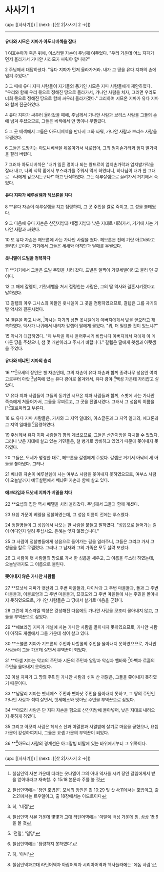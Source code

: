 # 사사기 1

(up:: [[사사기]]) | (next:: [[삿 2|사사기 2 →]])

***


#### 유다와 시므온 지파가 아도니베섹을 잡다

1 
여호수아가 죽은 뒤에, 이스라엘 자손이 주님께 여쭈었다. "우리 가운데 어느 지파가 먼저 올라가서 가나안 사라모가 싸워야 합니까?"


2 
주님께서 대답하셨다. "유다 지파가 먼저 올라가거라. 내가 그 땅을 유다 지파의 손에 넘겨 주었다."


3 
그 때에 유다 지파 사람들이 자기들의 동기인 시므온 지파 사람들에게 제안하였다. "우리와 함께 우리 몫으로 정해진 땅으로 올라가서, 가나안 사람을 치자, 그러면 우리도 너희 몫으로 정해진 땅으로 함께 싸우러 올라가겠다." 그리하여 시므온 지파가 유다 지파와 함께 진군하였다.


4 
유다 지파가 싸우러 올라갔을 때에, 주님께서 가나안 사람과 브리스 사람을 그들의 손에 넘겨 주셨으므로, 그들은 베섹에서 만 명이나 무찔렀다.


5 
그 곳 베섹에서 그들은 아도니베섹을 만나서 그와 싸워, 가나안 사람과 브리스 사람을 무찔렀다.


6 
그들은 도망치는 아도니베섹을 뒤쫒아가서 사로잡아, 그의 엄지손가라과 엄지 발가락을 잘라 버렸다.


7 
그러자 아도니베섹은 "내가 일흔 명이나 되는 왕드르이 엄지손가락과 엄지발가락을 잘라 내고, 나의 식탁 밑에서 부스러기를 주워서 먹게 하였더니, 하나님이 내가 한 그대로 ㄱ나에게 갚으시는구나!" 하고 탄식하였다. 그는 예루살렘으로 끌려가서 거기에서 죽었다.


#### 유다 지파가 예루살렘과 헤브론을 치다
8 
**유다 자손이 예루살렘을 치고 점령하여, 그 곳 주민을 칼로 죽이고, 그 성을 불태웠다.


9 
그 다음에 유다 자손은 산간지방과 네겝 지방과 낮은 지대로 내려가서, 거기에 사는 가나안 사람과 싸웠다.


10 
또 유다 자손은 헤브론에 사는 가나안 사람을 쳤다. 헤브론은 전에 기럇 아르바라고 불리던 곳이다. 거기에서 그들은 세새와 아히만과 달매를 무찔렀다.


#### 옷니엘이 드빌을 정복하다
11 
**거기에서 그들은 드빌 주민을 치러 갔다. 드빌은 일찍이 기럇세벨이라고 불리 던 곳이다.


12 
그 때에 갈렙이, 기럇세벨을 쳐서 점령한는 사람은, 그의 딸 악사와 결혼시키겠다고 말하였다.


13 
갈렙의 아우 그나스의 아들인 옷니엘이 그 곳을 점령하였으므로, 갈렙은 그를 자기의 딸 악사와 결혼시켰다.


14 
결혼을 하고 나서, [^1]악사는 자기의 남편 옷니엘에게 아버지에게서 밭을 얻으라고 재촉하였다. 악사가 나귀에서 내리자 갈렙이 딸에게 물었다. "뭐, 더 필요한 것이 있느냐?"


15 
악사가 대답하였다. "제 부탁을 하나 들어주시기 바랍니다 아버지께서 저에게 이 메마른 땅을 주셨으니, 샘 몇 개만이라고 주시기 바랍니다." 갈렙은 딸에게 윗샘과 아랫샘을 주었다.


#### 유다와 베냐민 지파의 승리
16 
**[^2]모세의 장인은 겐 자손인데, 그의 자손이 유다 자손과 함께 종려나무 성읍인 여리고로부터 아랏 [^3]남쪽에 있는 유다 광야로 옮겨와서, 유다 광야 [^4]백성 가운데 자리잡고 살았다.


17 
유다 지파 사람들이 그들의 동기인 시므온 지파 사람들과 함께, 스밧에 사는 가나안 족속에게 쳐들어가서, 그들을 무찌르고, 그 곳을 전멸시켰다. 그래서 그 성읍의 이름을 [^[^5]호르마라고 부른다.


18 
또 유다 지파 사람들은, 가사와 그 지역 일대와, 아스글론과 그 지역 일대와, 에그론과 그 지역 일대를 [^6]점령하였다.


19 
주님께서 유다 지파 사람들과 함께 계셨으므로, 그들은 산간지방을 자치할 수 있었다. 그러나 낮은 지대에 살고 있는 거민들은, 철 병거로 방비하고 있었기 때문에 쫒아내지 못하였다.


20 
그들은, 모세가 명령한 대로, 헤브론을 갈렙에게 주었다. 갈렙은 거기서 아낙의 세 아들을 쫗아냈다. 그러나


21 
베냐민 자손이 예루살렘에 사는 여부스 사람을 쫒아내지 못하였으므로, 여부스 사람이 오늘날까지 예루살렘에서 베냐민 자손과 함께 살고 있다.


#### 에브라임과 므낫세 지파가 베델을 치다
22 
**요셉의 집안 역시 베델을 치러 올라갔다. 주님께서 그들과 함께 계셨다.


23 
요셉 가문이 베델을 정찰하였는데, 그 성읍 이름이 전에는 루스였다.


24 
정찰병들이 그 성읍에서 나오는 한 사람을 붙들고 말하였다. "성읍으로 들어가는 길이 어디인지 알려 주십시오. 은혜는 잊지 않겠습니다."


25 
그 사람이 정찰병들에게 성읍으로 들어가는 길을 일러주니, 그들은 그리고 가서 그 성읍을 칼로 무찔렀다. 그러나 그 남자와 그의 가족은 모두 살려 보냈다.


26
그 사람이 햇 사람들의 땅으로 가서 한 성읍을 세우고, 그 이름을 루스라 하였는데, 오늘날까지도 그 이름으로 불린다.


#### 쫒아내지 않은 가나안 사람들
27
**므낫세 지파가 뱃산과 그 주변 마을들과, 다이낙과 그 주변 마을들과, 돌과 그 주변 마을들과, 이블르암과 그 주변 마을들과, 므깃도와 그 주변 마을들에 사는 주민을 몰아내지 못하였으므로, 가나안 사람들은 그 땅에서 살기로 마음을 굳혔다.


28 
그런데 이스라엘 백성은 강성해진 다음에도 가나안 사람을 모조리 몰아내지 않고, 그들을 부역꾼으로 삼았다.


29 
**에브라임 지파가 게셀에 사는 가나안 사람을 몰아내지 못하였으므로, 가나안 사람이 아직도 게셀에서 그들 가운데 섞여 살고 있다.


30 
**스불론 지파가 기드론의 주민과 나할롤의 주민을 몰아내지 못하였으므로, 가나안 사람들이 그들 가운데 살면서 부역꾼이 되었다.


31 
**아셀 지파는 악고의 주민과 시돈의 주민과 알랍과 악십과 헬바와 [^7]아벡과 르흡의 주민을 몰아내지 못하였다.


32 
아셀 지파가 그 땅의 주민인 가나안 사람과 섞여 산 까닭은, 그들을 쫒아내지 못하였기 때문이다.


33 
**납달리 지파는 벳세메스 주민과 벳아낫 주민을 몰아내지 못하고, 그 땅의 주민인 가나안 사람과 섞여 살면서, 벳세메스와 멧아낫 주민을 부역꾼으로 삼았다.


34 
**아모리 사람은 단 지파 자손을 힘으로 산간지방에 몰아넣어, 낮은 지대로 내려오지 못하게 하였다.


35 
그리고 아모리 사람은 헤레스 산과 아얄론과 사알밤에 살기로 마음을 굳혔으나, 요셉 가문이 강성하여지니, 그들은 요셉 가문의 부역꾼이 되었다.


36 
**[^8]아모리 사람의 경계선은 아그랍빔 비탈에 있는 바위에서부터 그 위쪽이다.
***

(up:: [[사사기]]) | (next:: [[삿 2|사사기 2 →]])

[^1]: 칠십인역 사본 가운데 더러는 옷나엘이 그의 아내 악사를 시켜 장인 갈렙에게서 밭을 얻어내라고 재촉함. 수 15:18 본문과 주를 볼 것
[^2]: 칠십인역에는 '장인 호밥은'. 모세의 장인은 민 10:29 및 삿 4:11에서는 호밥이고, 출 2:21에서는 르우엘이고, 출 18장에서는 이드로이다
[^3]: 히, '네겝'
[^4]: 칠십인역 사본 가운데 몇몇과 고대 라틴어역에는 '아말렉 백성 가운데'임. 삼상 15:6을 볼 것
[^5]: '전멸', '멸망'
[^6]: 칠십인역에는 '점령하지 못하였다'
[^7]: 히, '아빅'
[^8]: 칠십인역과고대 라틴어역과 아랍어역과 시리아어역과 헥사플라에는 '에돔 사람'